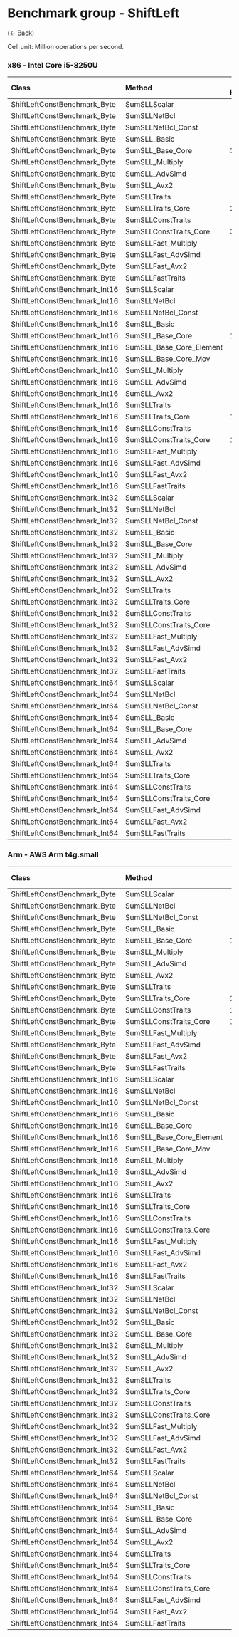 # Benchmark group - ShiftLeft
([← Back](ShiftLeft.md))

Cell unit: Million operations per second.

### x86 - lntel Core i5-8250U
| Class                         | Method                   | .NET Framework | .NET Core 2.1 | .NET Core 3.1 |  .NET 5.0 |  .NET 6.0 |  .NET 7.0 |
| :---------------------------- | :----------------------- | -------------: | ------------: | ------------: | --------: | --------: | --------: |
| ShiftLeftConstBenchmark_Byte  | SumSLLScalar             |        702.989 |       707.586 |       912.995 |   958.479 |  1178.414 |  1284.920 |
| ShiftLeftConstBenchmark_Byte  | SumSLLNetBcl             |                |               |               |           |           |   986.920 |
| ShiftLeftConstBenchmark_Byte  | SumSLLNetBcl_Const       |                |               |               |           |           |   991.468 |
| ShiftLeftConstBenchmark_Byte  | SumSLL_Basic             |       6390.804 |      6624.372 |     12705.510 | 12211.638 | 13013.599 | 16328.607 |
| ShiftLeftConstBenchmark_Byte  | SumSLL_Base_Core         |      30865.116 |     30231.303 |     34508.336 | 30559.773 | 31084.857 | 16014.270 |
| ShiftLeftConstBenchmark_Byte  | SumSLL_Multiply          |       6930.163 |      7088.927 |     12869.416 | 11982.441 | 13279.775 | 15775.508 |
| ShiftLeftConstBenchmark_Byte  | SumSLL_AdvSimd           |                |               |               |           |           |           |
| ShiftLeftConstBenchmark_Byte  | SumSLL_Avx2              |                |               |     18150.707 | 15988.311 | 17462.775 | 20086.875 |
| ShiftLeftConstBenchmark_Byte  | SumSLLTraits             |       6839.084 |      7025.806 |     16527.720 | 17917.063 | 17849.148 | 20350.851 |
| ShiftLeftConstBenchmark_Byte  | SumSLLTraits_Core        |      27532.274 |     26828.943 |     34009.630 | 31183.779 | 30838.282 | 31044.717 |
| ShiftLeftConstBenchmark_Byte  | SumSLLConstTraits        |       8698.413 |      8942.308 |     20628.738 | 25220.267 | 33518.465 | 30680.398 |
| ShiftLeftConstBenchmark_Byte  | SumSLLConstTraits_Core   |      30479.708 |     29350.310 |     33637.813 | 30264.244 | 29831.199 | 32350.096 |
| ShiftLeftConstBenchmark_Byte  | SumSLLFast_Multiply      |       9301.726 |      8676.092 |     21185.978 | 20389.800 | 20579.514 | 26821.848 |
| ShiftLeftConstBenchmark_Byte  | SumSLLFast_AdvSimd       |                |               |               |           |           |           |
| ShiftLeftConstBenchmark_Byte  | SumSLLFast_Avx2          |                |               |     21778.525 | 26684.523 | 29464.590 | 31272.106 |
| ShiftLeftConstBenchmark_Byte  | SumSLLFastTraits         |       8972.513 |      8978.044 |     21090.553 | 27143.873 | 28436.339 | 31363.732 |
| ShiftLeftConstBenchmark_Int16 | SumSLLScalar             |        688.762 |       681.884 |       979.166 |   971.341 |  1103.607 |  1293.578 |
| ShiftLeftConstBenchmark_Int16 | SumSLLNetBcl             |                |               |               |           |           | 15603.602 |
| ShiftLeftConstBenchmark_Int16 | SumSLLNetBcl_Const       |                |               |               |           |           | 16713.688 |
| ShiftLeftConstBenchmark_Int16 | SumSLL_Basic             |       4336.013 |      4448.691 |      9206.985 |  9364.735 | 10592.035 | 15431.765 |
| ShiftLeftConstBenchmark_Int16 | SumSLL_Base_Core         |      16046.658 |     16052.598 |     14677.376 | 17285.330 | 17251.387 | 15909.433 |
| ShiftLeftConstBenchmark_Int16 | SumSLL_Base_Core_Element |       4179.765 |      4054.507 |      8235.392 |  9170.905 | 10011.226 | 13167.032 |
| ShiftLeftConstBenchmark_Int16 | SumSLL_Base_Core_Mov     |       3926.580 |      3929.746 |      8845.021 |  8624.911 |  9726.792 | 14168.092 |
| ShiftLeftConstBenchmark_Int16 | SumSLL_Multiply          |       4288.238 |      4370.965 |      9469.301 |  9515.880 | 10580.946 | 12023.373 |
| ShiftLeftConstBenchmark_Int16 | SumSLL_AdvSimd           |                |               |               |           |           |           |
| ShiftLeftConstBenchmark_Int16 | SumSLL_Avx2              |                |               |     14212.252 | 13795.022 | 13692.307 | 13503.724 |
| ShiftLeftConstBenchmark_Int16 | SumSLLTraits             |       4295.741 |      4429.872 |     13850.121 | 14125.173 | 14591.112 | 12550.094 |
| ShiftLeftConstBenchmark_Int16 | SumSLLTraits_Core        |      15793.797 |     16612.726 |     14115.234 | 16203.782 | 15904.696 | 10580.334 |
| ShiftLeftConstBenchmark_Int16 | SumSLLConstTraits        |       4849.121 |      4866.811 |     14288.791 | 13917.256 | 17727.500 | 14019.203 |
| ShiftLeftConstBenchmark_Int16 | SumSLLConstTraits_Core   |      16917.224 |     15479.262 |     16907.403 | 14960.127 | 17746.234 | 13419.777 |
| ShiftLeftConstBenchmark_Int16 | SumSLLFast_Multiply      |       4623.241 |      4863.332 |     12334.222 | 12958.415 | 14830.091 | 11163.718 |
| ShiftLeftConstBenchmark_Int16 | SumSLLFast_AdvSimd       |                |               |               |           |           |           |
| ShiftLeftConstBenchmark_Int16 | SumSLLFast_Avx2          |                |               |     14785.540 | 16663.593 | 13930.337 | 11743.655 |
| ShiftLeftConstBenchmark_Int16 | SumSLLFastTraits         |       4758.473 |      4910.179 |     14152.985 | 15292.245 | 14994.523 | 12929.051 |
| ShiftLeftConstBenchmark_Int32 | SumSLLScalar             |        700.389 |       703.471 |      1085.480 |  1124.277 |  1861.695 |  1920.772 |
| ShiftLeftConstBenchmark_Int32 | SumSLLNetBcl             |                |               |               |           |           |  7483.762 |
| ShiftLeftConstBenchmark_Int32 | SumSLLNetBcl_Const       |                |               |               |           |           |  7426.378 |
| ShiftLeftConstBenchmark_Int32 | SumSLL_Basic             |       2054.961 |      2098.220 |      5031.961 |  4924.451 |  4968.010 |  7103.115 |
| ShiftLeftConstBenchmark_Int32 | SumSLL_Base_Core         |       7147.102 |      7220.161 |      7298.794 |  7433.905 |  7269.351 |  7422.319 |
| ShiftLeftConstBenchmark_Int32 | SumSLL_Multiply          |       2197.576 |      2247.924 |      4963.079 |  4965.937 |  5096.160 |  5150.216 |
| ShiftLeftConstBenchmark_Int32 | SumSLL_AdvSimd           |                |               |               |           |           |           |
| ShiftLeftConstBenchmark_Int32 | SumSLL_Avx2              |                |               |      6161.886 |  6998.017 |  7099.849 |  6116.803 |
| ShiftLeftConstBenchmark_Int32 | SumSLLTraits             |       2290.570 |      2191.532 |      7200.099 |  6990.621 |  6966.909 |  6726.526 |
| ShiftLeftConstBenchmark_Int32 | SumSLLTraits_Core        |       6175.384 |      6706.747 |      8240.907 |  8866.891 |  8779.970 |  7840.156 |
| ShiftLeftConstBenchmark_Int32 | SumSLLConstTraits        |       2475.758 |      2573.044 |      7064.383 |  7720.911 |  8331.775 |  8561.389 |
| ShiftLeftConstBenchmark_Int32 | SumSLLConstTraits_Core   |       7337.960 |      7178.159 |      8561.253 |  8768.824 |  8739.208 |  8778.513 |
| ShiftLeftConstBenchmark_Int32 | SumSLLFast_Multiply      |       2375.530 |      2414.508 |      6621.280 |  6656.762 |  6206.111 |  7011.858 |
| ShiftLeftConstBenchmark_Int32 | SumSLLFast_AdvSimd       |                |               |               |           |           |           |
| ShiftLeftConstBenchmark_Int32 | SumSLLFast_Avx2          |                |               |      7245.150 |  7340.360 |  7233.623 |  7818.042 |
| ShiftLeftConstBenchmark_Int32 | SumSLLFastTraits         |       2291.540 |      2542.243 |      7328.439 |  7760.968 |  7693.780 |  8000.584 |
| ShiftLeftConstBenchmark_Int64 | SumSLLScalar             |        687.118 |       686.477 |      1083.563 |  1090.582 |  1734.873 |  2126.795 |
| ShiftLeftConstBenchmark_Int64 | SumSLLNetBcl             |                |               |               |           |           |  3666.401 |
| ShiftLeftConstBenchmark_Int64 | SumSLLNetBcl_Const       |                |               |               |           |           |  4520.260 |
| ShiftLeftConstBenchmark_Int64 | SumSLL_Basic             |        378.735 |       389.241 |       407.745 |   377.109 |   416.882 |  3848.398 |
| ShiftLeftConstBenchmark_Int64 | SumSLL_Base_Core         |        375.550 |       356.963 |       410.153 |   381.200 |   408.775 |  3613.605 |
| ShiftLeftConstBenchmark_Int64 | SumSLL_AdvSimd           |                |               |               |           |           |           |
| ShiftLeftConstBenchmark_Int64 | SumSLL_Avx2              |                |               |      3476.589 |  3448.141 |  3278.499 |  3510.332 |
| ShiftLeftConstBenchmark_Int64 | SumSLLTraits             |        378.705 |       395.834 |      3405.878 |  3410.351 |  3430.241 |  3335.470 |
| ShiftLeftConstBenchmark_Int64 | SumSLLTraits_Core        |        358.696 |       391.259 |      4138.440 |  4427.322 |  4380.972 |  4166.878 |
| ShiftLeftConstBenchmark_Int64 | SumSLLConstTraits        |        435.279 |       477.280 |      3458.963 |  3313.622 |  4181.281 |  4454.434 |
| ShiftLeftConstBenchmark_Int64 | SumSLLConstTraits_Core   |        428.363 |       472.980 |      4022.378 |  4350.820 |  4078.089 |  4230.642 |
| ShiftLeftConstBenchmark_Int64 | SumSLLFast_AdvSimd       |                |               |               |           |           |           |
| ShiftLeftConstBenchmark_Int64 | SumSLLFast_Avx2          |                |               |      3565.830 |  3766.616 |  3687.528 |  3547.678 |
| ShiftLeftConstBenchmark_Int64 | SumSLLFastTraits         |        409.370 |       297.508 |      3657.788 |  3684.556 |  3790.882 |  3556.618 |

### Arm - AWS Arm t4g.small
| Class                         | Method                   | .NET Core 3.1 |  .NET 5.0 |  .NET 6.0 |  .NET 7.0 |
| :---------------------------- | :----------------------- | ------------: | --------: | --------: | --------: |
| ShiftLeftConstBenchmark_Byte  | SumSLLScalar             |       603.706 |   610.516 |   673.546 |   886.963 |
| ShiftLeftConstBenchmark_Byte  | SumSLLNetBcl             |               |           |           | 19586.570 |
| ShiftLeftConstBenchmark_Byte  | SumSLLNetBcl_Const       |               |           |           | 19583.990 |
| ShiftLeftConstBenchmark_Byte  | SumSLL_Basic             |      5646.259 |  5672.107 |  7110.113 |  7400.491 |
| ShiftLeftConstBenchmark_Byte  | SumSLL_Base_Core         |     13055.629 | 15782.407 | 15777.964 |  7389.258 |
| ShiftLeftConstBenchmark_Byte  | SumSLL_Multiply          |      5647.400 |  5671.097 |  7045.315 |  7399.725 |
| ShiftLeftConstBenchmark_Byte  | SumSLL_AdvSimd           |               | 13222.322 | 13226.185 | 13233.450 |
| ShiftLeftConstBenchmark_Byte  | SumSLL_Avx2              |               |           |           |           |
| ShiftLeftConstBenchmark_Byte  | SumSLLTraits             |      5607.205 | 13235.621 | 13247.338 | 13227.773 |
| ShiftLeftConstBenchmark_Byte  | SumSLLTraits_Core        |     13118.993 | 15887.664 | 17003.282 | 19588.388 |
| ShiftLeftConstBenchmark_Byte  | SumSLLConstTraits        |     11208.733 | 13241.436 | 16994.514 | 19460.477 |
| ShiftLeftConstBenchmark_Byte  | SumSLLConstTraits_Core   |     14329.362 | 15885.257 | 16991.730 | 19447.305 |
| ShiftLeftConstBenchmark_Byte  | SumSLLFast_Multiply      |      9832.305 |  9949.954 | 11125.190 | 11429.354 |
| ShiftLeftConstBenchmark_Byte  | SumSLLFast_AdvSimd       |               | 15885.321 | 15895.407 | 19614.806 |
| ShiftLeftConstBenchmark_Byte  | SumSLLFast_Avx2          |               |           |           |           |
| ShiftLeftConstBenchmark_Byte  | SumSLLFastTraits         |      9866.766 | 15886.532 | 15887.817 | 19553.951 |
| ShiftLeftConstBenchmark_Int16 | SumSLLScalar             |       603.857 |   607.135 |   607.105 |   821.851 |
| ShiftLeftConstBenchmark_Int16 | SumSLLNetBcl             |               |           |           |  9880.161 |
| ShiftLeftConstBenchmark_Int16 | SumSLLNetBcl_Const       |               |           |           |  9884.262 |
| ShiftLeftConstBenchmark_Int16 | SumSLL_Basic             |      3685.026 |  4233.448 |  5621.349 |  9901.496 |
| ShiftLeftConstBenchmark_Int16 | SumSLL_Base_Core         |      7356.050 |  7867.964 |  8333.205 |  9881.348 |
| ShiftLeftConstBenchmark_Int16 | SumSLL_Base_Core_Element |      3743.090 |  4286.400 |  4951.286 |  7206.607 |
| ShiftLeftConstBenchmark_Int16 | SumSLL_Base_Core_Mov     |      3694.994 |  3964.427 |  4920.346 |  7924.840 |
| ShiftLeftConstBenchmark_Int16 | SumSLL_Multiply          |      3727.278 |  4272.425 |  5613.295 |  6124.986 |
| ShiftLeftConstBenchmark_Int16 | SumSLL_AdvSimd           |               |  6567.495 |  6548.788 |  6620.389 |
| ShiftLeftConstBenchmark_Int16 | SumSLL_Avx2              |               |           |           |           |
| ShiftLeftConstBenchmark_Int16 | SumSLLTraits             |      3824.256 |  6561.644 |  6537.762 |  9885.127 |
| ShiftLeftConstBenchmark_Int16 | SumSLLTraits_Core        |      8328.793 |  7892.546 |  7870.912 |  9881.255 |
| ShiftLeftConstBenchmark_Int16 | SumSLLConstTraits        |      7033.015 |  6635.069 |  7892.477 |  9850.836 |
| ShiftLeftConstBenchmark_Int16 | SumSLLConstTraits_Core   |      7838.663 |  7921.999 |  7886.939 |  9860.506 |
| ShiftLeftConstBenchmark_Int16 | SumSLLFast_Multiply      |      4967.933 |  5526.437 |  6459.647 |  7061.733 |
| ShiftLeftConstBenchmark_Int16 | SumSLLFast_AdvSimd       |               |  7861.443 |  7895.085 |  9862.607 |
| ShiftLeftConstBenchmark_Int16 | SumSLLFast_Avx2          |               |           |           |           |
| ShiftLeftConstBenchmark_Int16 | SumSLLFastTraits         |      5505.719 |  7843.736 |  7866.037 |  9852.284 |
| ShiftLeftConstBenchmark_Int32 | SumSLLScalar             |       746.756 |   746.217 |   748.400 |  1406.943 |
| ShiftLeftConstBenchmark_Int32 | SumSLLNetBcl             |               |           |           |  4872.472 |
| ShiftLeftConstBenchmark_Int32 | SumSLLNetBcl_Const       |               |           |           |  4859.541 |
| ShiftLeftConstBenchmark_Int32 | SumSLL_Basic             |      3224.821 |  3205.170 |  2991.012 |  4862.536 |
| ShiftLeftConstBenchmark_Int32 | SumSLL_Base_Core         |      3780.691 |  4091.668 |  3852.914 |  4865.826 |
| ShiftLeftConstBenchmark_Int32 | SumSLL_Multiply          |      2858.966 |  3211.895 |  2990.129 |  3291.103 |
| ShiftLeftConstBenchmark_Int32 | SumSLL_AdvSimd           |               |  3270.976 |  3504.041 |  3933.287 |
| ShiftLeftConstBenchmark_Int32 | SumSLL_Avx2              |               |           |           |           |
| ShiftLeftConstBenchmark_Int32 | SumSLLTraits             |      3222.900 |  3505.532 |  3249.259 |  4870.908 |
| ShiftLeftConstBenchmark_Int32 | SumSLLTraits_Core        |      4100.563 |  4114.834 |  3870.271 |  4825.955 |
| ShiftLeftConstBenchmark_Int32 | SumSLLConstTraits        |      3256.415 |  3846.424 |  3866.282 |  4832.987 |
| ShiftLeftConstBenchmark_Int32 | SumSLLConstTraits_Core   |      4088.318 |  3869.073 |  4105.409 |  4842.866 |
| ShiftLeftConstBenchmark_Int32 | SumSLLFast_Multiply      |      3475.343 |  3229.223 |  3204.317 |  3393.409 |
| ShiftLeftConstBenchmark_Int32 | SumSLLFast_AdvSimd       |               |  3264.295 |  4095.751 |  4843.690 |
| ShiftLeftConstBenchmark_Int32 | SumSLLFast_Avx2          |               |           |           |           |
| ShiftLeftConstBenchmark_Int32 | SumSLLFastTraits         |      3253.603 |  3277.264 |  4105.693 |  4860.993 |
| ShiftLeftConstBenchmark_Int64 | SumSLLScalar             |       740.847 |   742.626 |   740.883 |  1372.433 |
| ShiftLeftConstBenchmark_Int64 | SumSLLNetBcl             |               |           |           |  2447.827 |
| ShiftLeftConstBenchmark_Int64 | SumSLLNetBcl_Const       |               |           |           |  2465.779 |
| ShiftLeftConstBenchmark_Int64 | SumSLL_Basic             |       486.110 |   483.299 |   483.891 |  2462.489 |
| ShiftLeftConstBenchmark_Int64 | SumSLL_Base_Core         |       477.910 |   478.587 |   483.730 |  2463.136 |
| ShiftLeftConstBenchmark_Int64 | SumSLL_AdvSimd           |               |  1637.381 |  1637.409 |  1980.659 |
| ShiftLeftConstBenchmark_Int64 | SumSLL_Avx2              |               |           |           |           |
| ShiftLeftConstBenchmark_Int64 | SumSLLTraits             |       486.412 |  1634.506 |  1636.045 |  1980.563 |
| ShiftLeftConstBenchmark_Int64 | SumSLLTraits_Core        |       483.900 |  1969.717 |  1970.279 |  2467.329 |
| ShiftLeftConstBenchmark_Int64 | SumSLLConstTraits        |       468.705 |  1954.213 |  1969.238 |  2462.272 |
| ShiftLeftConstBenchmark_Int64 | SumSLLConstTraits_Core   |       467.634 |  1970.938 |  1972.121 |  2466.961 |
| ShiftLeftConstBenchmark_Int64 | SumSLLFast_AdvSimd       |               |  1953.192 |  2097.162 |  2465.009 |
| ShiftLeftConstBenchmark_Int64 | SumSLLFast_Avx2          |               |           |           |           |
| ShiftLeftConstBenchmark_Int64 | SumSLLFastTraits         |       467.601 |  1644.716 |  1969.802 |  2461.104 |
